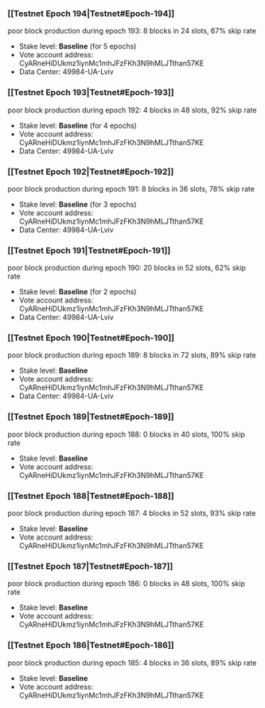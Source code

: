 ### [[Testnet Epoch 194|Testnet#Epoch-194]]
poor block production during epoch 193: 8 blocks in 24 slots, 67% skip rate 
* Stake level: **Baseline** (for 5 epochs)
* Vote account address: CyARneHiDUkmz1iynMc1mhJFzFKh3N9hMLJTthan57KE
* Data Center: 49984-UA-Lviv
### [[Testnet Epoch 193|Testnet#Epoch-193]]
poor block production during epoch 192: 4 blocks in 48 slots, 92% skip rate 
* Stake level: **Baseline** (for 4 epochs)
* Vote account address: CyARneHiDUkmz1iynMc1mhJFzFKh3N9hMLJTthan57KE
* Data Center: 49984-UA-Lviv
### [[Testnet Epoch 192|Testnet#Epoch-192]]
poor block production during epoch 191: 8 blocks in 36 slots, 78% skip rate 
* Stake level: **Baseline** (for 3 epochs)
* Vote account address: CyARneHiDUkmz1iynMc1mhJFzFKh3N9hMLJTthan57KE
* Data Center: 49984-UA-Lviv
### [[Testnet Epoch 191|Testnet#Epoch-191]]
poor block production during epoch 190: 20 blocks in 52 slots, 62% skip rate 
* Stake level: **Baseline** (for 2 epochs)
* Vote account address: CyARneHiDUkmz1iynMc1mhJFzFKh3N9hMLJTthan57KE
* Data Center: 49984-UA-Lviv
### [[Testnet Epoch 190|Testnet#Epoch-190]]
poor block production during epoch 189: 8 blocks in 72 slots, 89% skip rate 
* Stake level: **Baseline**
* Vote account address: CyARneHiDUkmz1iynMc1mhJFzFKh3N9hMLJTthan57KE
* Data Center: 49984-UA-Lviv
### [[Testnet Epoch 189|Testnet#Epoch-189]]
poor block production during epoch 188: 0 blocks in 40 slots, 100% skip rate 
* Stake level: **Baseline**
* Vote account address: CyARneHiDUkmz1iynMc1mhJFzFKh3N9hMLJTthan57KE
### [[Testnet Epoch 188|Testnet#Epoch-188]]
poor block production during epoch 187: 4 blocks in 52 slots, 93% skip rate 
* Stake level: **Baseline**
* Vote account address: CyARneHiDUkmz1iynMc1mhJFzFKh3N9hMLJTthan57KE
### [[Testnet Epoch 187|Testnet#Epoch-187]]
poor block production during epoch 186: 0 blocks in 48 slots, 100% skip rate 
* Stake level: **Baseline**
* Vote account address: CyARneHiDUkmz1iynMc1mhJFzFKh3N9hMLJTthan57KE
### [[Testnet Epoch 186|Testnet#Epoch-186]]
poor block production during epoch 185: 4 blocks in 36 slots, 89% skip rate 
* Stake level: **Baseline**
* Vote account address: CyARneHiDUkmz1iynMc1mhJFzFKh3N9hMLJTthan57KE